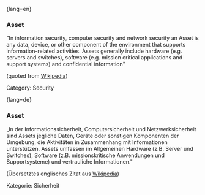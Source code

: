 {lang=en}
### Asset

"In information security, computer security and network security an Asset is any
data, device, or other component of the environment that supports
information-related activities. Assets generally include hardware (e.g. servers
and switches), software (e.g. mission critical applications and support
systems) and confidential information"

(quoted from [Wikipedia](https://en.wikipedia.org/w/index.php?title=Asset_(computer_security)&oldid=694606042))

Category: Security

{lang=de}
### Asset

„In der Informationssicherheit, Computersicherheit und
Netzwerksicherheit sind Assets jegliche Daten, Geräte oder sonstigen
Komponenten der Umgebung, die Aktivitäten in Zusammenhang mit
Informationen unterstützen. Assets umfassen im Allgemeinen Hardware
(z.B. Server und Switches), Software (z.B. missionskritische
Anwendungen und Supportsysteme) und vertrauliche Informationen."

(Übersetztes englisches Zitat aus
[Wikipedia](https://en.wikipedia.org/w/index.php?title=Asset_(computer_security)&oldid=694606042))

Kategorie: Sicherheit

